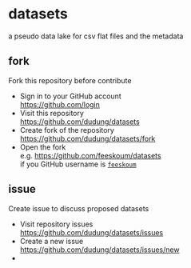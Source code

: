 # datasets
a pseudo data lake for csv flat files and the metadata


## fork
Fork this repository before contribute

+ Sign in to your GitHub account \
  https://github.com/login
+ Visit this repository \
  https://github.com/dudung/datasets
+ Create fork of the repository \
  https://github.com/dudung/datasets/fork
+ Open the fork \
  e.g. https://github.com/feeskoum/datasets \
  if you GitHub username is [`feeskoum`](https://github.com/feeskoum)


## issue
Create issue to discuss proposed datasets
+ Visit repository issues \
  https://github.com/dudung/datasets/issues
+ Create a new issue \
  https://github.com/dudung/datasets/issues/new
+ 